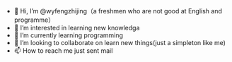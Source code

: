 - 👋 Hi, I’m @wyfengzhijing（a freshmen who are not good at English and programme）
- 👀 I’m interested in learning new knowledga
- 🌱 I’m currently learning programming
- 💞️ I’m looking to collaborate on learn new things(just a simpleton like me)
- 📫 How to reach me just sent mail

<!---
wyfengzhijing/wyfengzhijing is a ✨ special ✨ repository because its `README.md` (this file) appears on your GitHub profile.
You can click the Preview link to take a look at your changes.
--->
